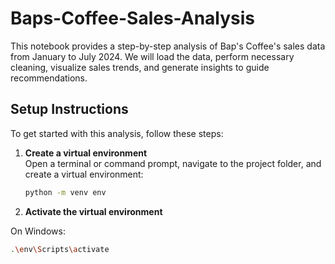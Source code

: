 # Baps-Coffee-Sales-Analysis

This notebook provides a step-by-step analysis of Bap's Coffee's sales data from January to July 2024. We will load the data, perform necessary cleaning, visualize sales trends, and generate insights to guide recommendations.

## Setup Instructions

To get started with this analysis, follow these steps:

1. **Create a virtual environment**  
   Open a terminal or command prompt, navigate to the project folder, and create a virtual environment:
   ```bash
   python -m venv env

2. **Activate the virtual environment**

On Windows:
```bash
.\env\Scripts\activate
